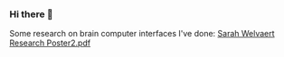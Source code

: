 ### Hi there 👋

<!--
**SarahWelvaert/sarahwelvaert** is a ✨ _special_ ✨ repository because its `README.md` (this file) appears on your GitHub profile.

Here are some ideas to get you started:

- 🔭 I’m currently working on building my own alarm clock, a data logger to monitor the health of creeks in my area, a MATLAB app for radio astronomy data. 
- 🌱 I’m currently learning more about hardware, C++, and motor control.
- 👯 I’m looking to collaborate on any embedded project!
- 🤔 I’m looking for help with ...
- 💬 Ask me about ...
- 📫 How to reach me: ...
- 😄 Pronouns: ...
- ⚡ Fun fact: ...
-->

Some research on brain computer interfaces I've done:
[Sarah Welvaert Research Poster2.pdf](https://github.com/SarahWelvaert/sarahwelvaert/files/11195998/Sarah.Welvaert.Research.Poster2.pdf)
